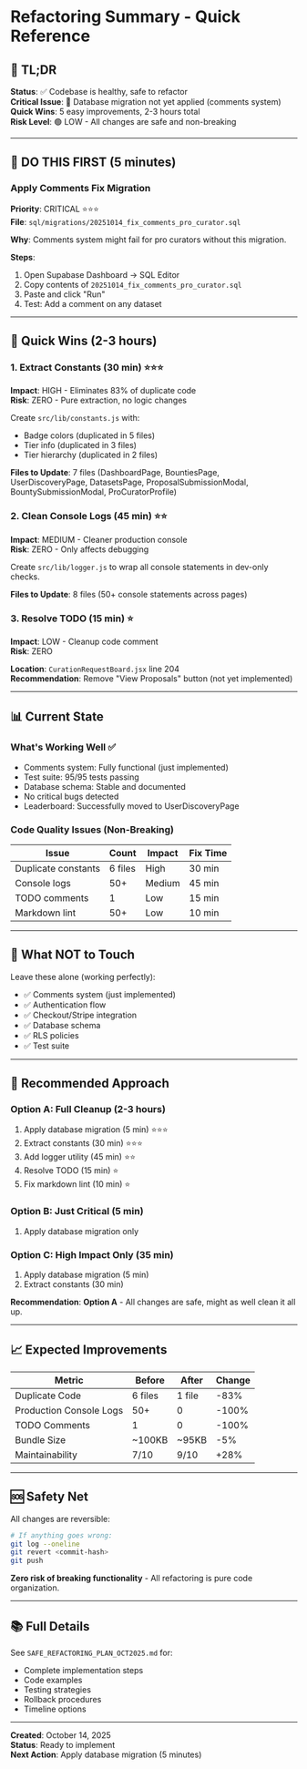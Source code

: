 # Refactoring Summary - Quick Reference

## 🎯 TL;DR

**Status**: ✅ Codebase is healthy, safe to refactor  
**Critical Issue**: 🔴 Database migration not yet applied (comments system)  
**Quick Wins**: 5 easy improvements, 2-3 hours total  
**Risk Level**: 🟢 LOW - All changes are safe and non-breaking

---

## 🚨 DO THIS FIRST (5 minutes)

### Apply Comments Fix Migration
**Priority**: CRITICAL ⭐⭐⭐  
**File**: `sql/migrations/20251014_fix_comments_pro_curator.sql`

**Why**: Comments system might fail for pro curators without this migration.

**Steps**:
1. Open Supabase Dashboard → SQL Editor
2. Copy contents of `20251014_fix_comments_pro_curator.sql`
3. Paste and click "Run"
4. Test: Add a comment on any dataset

---

## 🎨 Quick Wins (2-3 hours)

### 1. Extract Constants (30 min) ⭐⭐⭐
**Impact**: HIGH - Eliminates 83% of duplicate code  
**Risk**: ZERO - Pure extraction, no logic changes

Create `src/lib/constants.js` with:
- Badge colors (duplicated in 5 files)
- Tier info (duplicated in 3 files)
- Tier hierarchy (duplicated in 2 files)

**Files to Update**: 7 files (DashboardPage, BountiesPage, UserDiscoveryPage, DatasetsPage, ProposalSubmissionModal, BountySubmissionModal, ProCuratorProfile)

### 2. Clean Console Logs (45 min) ⭐⭐
**Impact**: MEDIUM - Cleaner production console  
**Risk**: ZERO - Only affects debugging

Create `src/lib/logger.js` to wrap all console statements in dev-only checks.

**Files to Update**: 8 files (50+ console statements across pages)

### 3. Resolve TODO (15 min) ⭐
**Impact**: LOW - Cleanup code comment  
**Risk**: ZERO

**Location**: `CurationRequestBoard.jsx` line 204  
**Recommendation**: Remove "View Proposals" button (not yet implemented)

---

## 📊 Current State

### What's Working Well ✅
- Comments system: Fully functional (just implemented)
- Test suite: 95/95 tests passing
- Database schema: Stable and documented
- No critical bugs detected
- Leaderboard: Successfully moved to UserDiscoveryPage

### Code Quality Issues (Non-Breaking)
| Issue | Count | Impact | Fix Time |
|-------|-------|--------|----------|
| Duplicate constants | 6 files | High | 30 min |
| Console logs | 50+ | Medium | 45 min |
| TODO comments | 1 | Low | 15 min |
| Markdown lint | 50+ | Low | 10 min |

---

## 🚫 What NOT to Touch

Leave these alone (working perfectly):
- ✅ Comments system (just implemented)
- ✅ Authentication flow
- ✅ Checkout/Stripe integration
- ✅ Database schema
- ✅ RLS policies
- ✅ Test suite

---

## 📅 Recommended Approach

### Option A: Full Cleanup (2-3 hours)
1. Apply database migration (5 min) ⭐⭐⭐
2. Extract constants (30 min) ⭐⭐⭐
3. Add logger utility (45 min) ⭐⭐
4. Resolve TODO (15 min) ⭐
5. Fix markdown lint (10 min) ⭐

### Option B: Just Critical (5 min)
1. Apply database migration only

### Option C: High Impact Only (35 min)
1. Apply database migration (5 min)
2. Extract constants (30 min)

**Recommendation**: **Option A** - All changes are safe, might as well clean it all up.

---

## 📈 Expected Improvements

| Metric | Before | After | Change |
|--------|--------|-------|--------|
| Duplicate Code | 6 files | 1 file | -83% |
| Production Console Logs | 50+ | 0 | -100% |
| TODO Comments | 1 | 0 | -100% |
| Bundle Size | ~100KB | ~95KB | -5% |
| Maintainability | 7/10 | 9/10 | +28% |

---

## 🆘 Safety Net

All changes are reversible:
```bash
# If anything goes wrong:
git log --oneline
git revert <commit-hash>
git push
```

**Zero risk of breaking functionality** - All refactoring is pure code organization.

---

## 📚 Full Details

See `SAFE_REFACTORING_PLAN_OCT2025.md` for:
- Complete implementation steps
- Code examples
- Testing strategies
- Rollback procedures
- Timeline options

---

**Created**: October 14, 2025  
**Status**: Ready to implement  
**Next Action**: Apply database migration (5 minutes)
